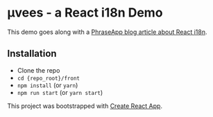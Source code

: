 # μvees - a React i18n Demo

This demo goes along with a [PhraseApp blog article about React i18n](https://phraseapp.com/blog/posts/react-i18n-app/).

## Installation
- Clone the repo
- `cd {repo_root}/front`
- `npm install` (or `yarn`)
- `npm run start` (or `yarn start`)

This project was bootstrapped with [Create React App](https://github.com/facebookincubator/create-react-app).

